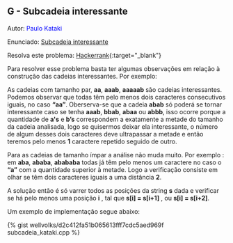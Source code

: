 ## G - Subcadeia interessante
<div id="subcadeia"></div>

Autor: <font color="blue">Paulo Kataki</font>

Enunciado: [Subcadeia interessante][pg]

Resolva este problema: [Hackerrank][hackerrank-a]{:target="_blank"}

[pg]:https://github.com/maratonago/maratonago.github.io/raw/master/_includes/pdfs/primeira_comp_inf_ufg/G.pdf
[hackerrank-a]:		https://www.hackerrank.com/contests/ufg-contest-calouros/challenges/subcadeia-interessante

Para resolver esse problema basta ter algumas observações em relação à construção das cadeias interessantes. Por exemplo:

As cadeias com tamanho par, <b>aa</b>, <b>aaab</b>, <b>aaaaab</b> são cadeias interessantes. Podemos observar que todas têm pelo menos dois caracteres consecutivos iguais, no caso <b>“aa”</b>. Oberserva-se que a cadeia <b>abab</b> só poderá se tornar interessante caso se tenha <b>aaab</b>, <b>bbab</b>, <b>abaa</b> ou <b>abbb</b>, isso ocorre porque a quantidade de <b>a's</b> e <b>b’s</b> correspondem a exatamente a metade do tamanho da cadeia analisada, logo se quisermos deixar ela interessante, o número de algum desses dois caracteres deve ultrapassar a metade e então teremos pelo menos <b>1</b> caractere repetido seguido de outro.

Para as cadeias de tamanho ímpar a análise não muda muito. Por exemplo : em <b>aba</b>, <b>ababa</b>, <b>abababa</b> todas já têm pelo menos um caractere no caso o <b>“a”</b> com a quantidade superior à metade. Logo a verificação consiste em olhar se têm dois caracteres iguais a uma distância <b>2</b>.

A solução então é só varrer todos as posições da string <b>s</b> dada e verificar se há pelo menos uma posição <b>i</b> , tal que <b>s[i] = s[i+1]</b> , ou <b>s[i] = s[i+2]</b>.

Um exemplo de implementação segue abaixo:

{% gist wellvolks/d2c412fa51b065613fff7cdc5aed969f subcadeia_kataki.cpp %}
